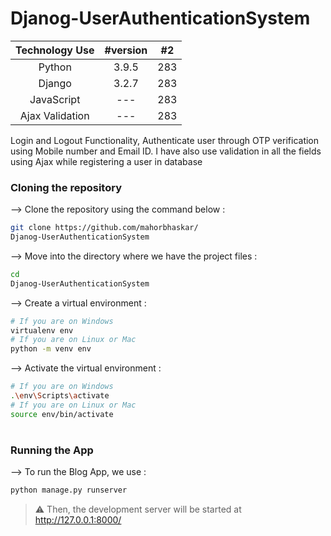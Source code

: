 # Djanog-UserAuthenticationSystem

| Technology Use | #version | #2 |
| :---: | :---: | :---: |
| Python | 3.9.5 | 283 |
| Django | 3.2.7 | 283 |
| JavaScript | --- | 283 |
| Ajax Validation | --- | 283 |

Login and Logout Functionality, Authenticate user through OTP verification using Mobile number and Email ID. I have also use validation in all the fields using Ajax while registering a user in database  


### Cloning the repository

--> Clone the repository using the command below :
```bash
git clone https://github.com/mahorbhaskar/
Djanog-UserAuthenticationSystem

```

--> Move into the directory where we have the project files : 
```bash
cd 
Djanog-UserAuthenticationSystem

```

--> Create a virtual environment :
```bash
# If you are on Windows
virtualenv env
# If you are on Linux or Mac
python -m venv env
```

--> Activate the virtual environment :
```bash
# If you are on Windows
.\env\Scripts\activate
# If you are on Linux or Mac
source env/bin/activate
```

#

### Running the App

--> To run the Blog App, we use :
```bash
python manage.py runserver
```

> ⚠ Then, the development server will be started at http://127.0.0.1:8000/

#
